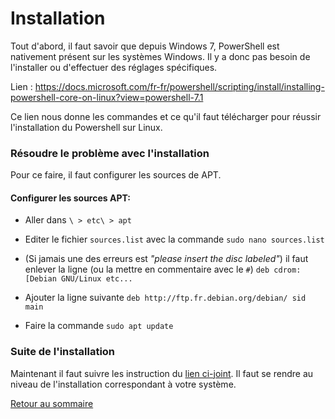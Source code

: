 # Installation

Tout d'abord, il faut savoir que depuis Windows 7, PowerShell est nativement présent sur les systèmes Windows. Il y a donc pas besoin de l'installer ou d'effectuer des réglages spécifiques.

Lien : <https://docs.microsoft.com/fr-fr/powershell/scripting/install/installing-powershell-core-on-linux?view=powershell-7.1>

Ce lien nous donne les commandes et ce qu'il faut télécharger pour réussir l'installation du Powershell sur Linux.

### Résoudre le problème avec l'installation


Pour ce faire, il faut configurer les sources de APT.

#### Configurer les sources APT:

- Aller dans `\ > etc\ > apt`
- Editer le fichier `sources.list` avec la commande `sudo nano sources.list`
- (Si jamais une des erreurs est *"please insert the disc labeled"*) il faut enlever la ligne (ou la mettre en commentaire avec le `#`) `deb cdrom:[Debian GNU/Linux etc...`
- Ajouter la ligne suivante `deb http://ftp.fr.debian.org/debian/ sid main`

- Faire la commande `sudo apt update`

### Suite de l'installation

Maintenant il faut suivre les instruction du [lien ci-joint]( https://docs.microsoft.com/fr-fr/powershell/scripting/install/installing-powershell-core-on-linux?view=powershell-7.1). Il faut se rendre au niveau de l'installation correspondant à votre système.

[Retour au sommaire](https://github.com/NatSch45/linux/blob/master/Powershell/README.md)

